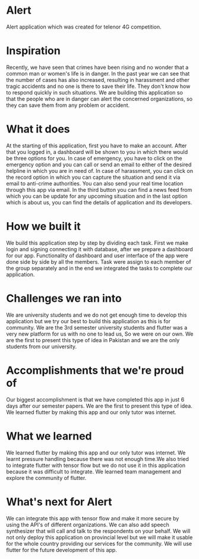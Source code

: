 # Alert
Alert application which was created for telenor 4G competition.
# Inspiration
Recently, we have seen that crimes have been rising and no wonder that a common man or women's life is in danger. In the past year we can see that the number of cases has also increased, resulting in harassment and other tragic accidents and no one is there to save their life. They don't know how to respond quickly in such situations. We are building this application so that the people who are in danger can alert the concerned organizations, so they can save them from any problem or accident.

# What it does
At the starting of this application, first you have to make an account. After that you logged in, a dashboard will be shown to you in which there would be three options for you. In case of emergency, you have to click on the emergency option and you can call or send an email to either of the desired helpline in which you are in need of. In case of harassment, you can click on the record option in which you can capture the situation and send it via email to anti-crime authorities. You can also send your real time location through this app via email. In the third button you can find a news feed from which you can be update for any upcoming situation and in the last option which is about us, you can find the details of application and its developers.

# How we built it
We build this application step by step by dividing each task. First we make login and signing connecting it with database, after we prepare a dashboard for our app. Functionality of dashboard and user interface of the app were done side by side by all the members. Task were assign to each member of the group separately and in the end we integrated the tasks to complete our application.

# Challenges we ran into
We are university students and we do not get enough time to develop this application but we try our best to build this application as this is for community. We are the 3rd semester university students and flutter was a very new platform for us with no one to lead us, So we were on our own. We are the first to present this type of idea in Pakistan and we are the only students from our university.

# Accomplishments that we're proud of
Our biggest accomplishment is that we have completed this app in just 6 days after our semester papers. We are the first to present this type of idea. We learned flutter by making this app and our only tutor was internet.

# What we learned
We learned flutter by making this app and our only tutor was internet. We learnt pressure handling because there was not enough time.We also tried to integrate flutter with tensor flow but we do not use it in this application because it was difficult to integrate. We learned team management and explore the community of flutter.

# What's next for Alert
We can integrate this app with tensor flow and make it more secure by using the API's of different organizations. We can also add speech synthesizer that will call and talk to the respondents on your behalf. We will not only deploy this application on provincial level but we will make it usable for the whole country providing our services for the community. We will use flutter for the future development of this app.
